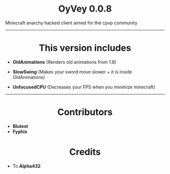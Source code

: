 <h1 align="center">OyVey 0.0.8</h1>
Minecraft anarchy hacked client aimed for the cpvp community
<hr>
<h1 align="center">This version includes</h1>

- **OldAnimations** (Renders old animations from 1.8)
 
- **SlowSwing** (Makes your sword move slower + it is inside OldAnimations)

- **UnfocusedCPU** (Decreases your FPS when you minimize minecraft)


<hr>
<h1 align="center">Contributors</h1>

- **Blutest**
- **Fyphix**

<h1 align="center">Credits</h1>

- To **Alpha432**
